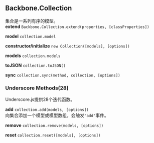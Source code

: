 ## Backbone.Collection ##    
集合是一系列有序的模型。    
**extend** `Backbone.Collection.extend(properties, [classProperties])`   

**model** `collection.model`    

**constructor/initialize** `new Collection([models], [options])`   

**models** `collection.models`   

**toJSON** `collection.toJSON()`   

**sync** `collection.sync(method, collection, [options])`    

### Underscore Methods(28) ###    
Underscore.js提供28个迭代函数。   


**add** `collection.add(models, [options])`   
向集合添加一个模型或模型数组，会触发`"add"`事件。   

**remove** `collection.remove(models, [options])`  

**reset** `collection.reset([models], [options])`  

